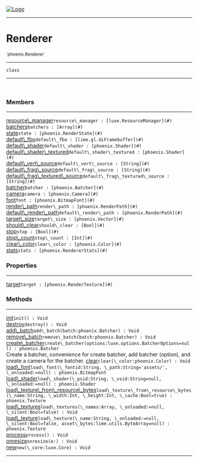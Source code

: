 
[![Logo](../../images/logo.png)](../../api/index.html)

---



<h1>Renderer</h1>
<small>`phoenix.Renderer`</small>



---

`class`

---

&nbsp;
&nbsp;



<h3>Members</h3> <hr/><span class="member apipage">
                <a name="resource_manager"><a class="lift" href="#resource_manager">resource\_manager</a></a><code class="signature apipage">resource\_manager : [luxe.ResourceManager](#)</code><br/></span>
            <span class="small_desc_flat"></span><span class="member apipage">
                <a name="batchers"><a class="lift" href="#batchers">batchers</a></a><code class="signature apipage">batchers : [Array](#)</code><br/></span>
            <span class="small_desc_flat"></span><span class="member apipage">
                <a name="state"><a class="lift" href="#state">state</a></a><code class="signature apipage">state : [phoenix.RenderState](#)</code><br/></span>
            <span class="small_desc_flat"></span><span class="member apipage">
                <a name="default_fbo"><a class="lift" href="#default_fbo">default\_fbo</a></a><code class="signature apipage">default\_fbo : [lime.gl.GLFramebuffer](#)</code><br/></span>
            <span class="small_desc_flat"></span><span class="member apipage">
                <a name="default_shader"><a class="lift" href="#default_shader">default\_shader</a></a><code class="signature apipage">default\_shader : [phoenix.Shader](#)</code><br/></span>
            <span class="small_desc_flat"></span><span class="member apipage">
                <a name="default_shader_textured"><a class="lift" href="#default_shader_textured">default\_shader\_textured</a></a><code class="signature apipage">default\_shader\_textured : [phoenix.Shader](#)</code><br/></span>
            <span class="small_desc_flat"></span><span class="member apipage">
                <a name="default_vert_source"><a class="lift" href="#default_vert_source">default\_vert\_source</a></a><code class="signature apipage">default\_vert\_source : [String](#)</code><br/></span>
            <span class="small_desc_flat"></span><span class="member apipage">
                <a name="default_frag_source"><a class="lift" href="#default_frag_source">default\_frag\_source</a></a><code class="signature apipage">default\_frag\_source : [String](#)</code><br/></span>
            <span class="small_desc_flat"></span><span class="member apipage">
                <a name="default_frag_textured_source"><a class="lift" href="#default_frag_textured_source">default\_frag\_textured\_source</a></a><code class="signature apipage">default\_frag\_textured\_source : [String](#)</code><br/></span>
            <span class="small_desc_flat"></span><span class="member apipage">
                <a name="batcher"><a class="lift" href="#batcher">batcher</a></a><code class="signature apipage">batcher : [phoenix.Batcher](#)</code><br/></span>
            <span class="small_desc_flat"></span><span class="member apipage">
                <a name="camera"><a class="lift" href="#camera">camera</a></a><code class="signature apipage">camera : [phoenix.Camera](#)</code><br/></span>
            <span class="small_desc_flat"></span><span class="member apipage">
                <a name="font"><a class="lift" href="#font">font</a></a><code class="signature apipage">font : [phoenix.BitmapFont](#)</code><br/></span>
            <span class="small_desc_flat"></span><span class="member apipage">
                <a name="render_path"><a class="lift" href="#render_path">render\_path</a></a><code class="signature apipage">render\_path : [phoenix.RenderPath](#)</code><br/></span>
            <span class="small_desc_flat"></span><span class="member apipage">
                <a name="default_render_path"><a class="lift" href="#default_render_path">default\_render\_path</a></a><code class="signature apipage">default\_render\_path : [phoenix.RenderPath](#)</code><br/></span>
            <span class="small_desc_flat"></span><span class="member apipage">
                <a name="target_size"><a class="lift" href="#target_size">target\_size</a></a><code class="signature apipage">target\_size : [phoenix.Vector](#)</code><br/></span>
            <span class="small_desc_flat"></span><span class="member apipage">
                <a name="should_clear"><a class="lift" href="#should_clear">should\_clear</a></a><code class="signature apipage">should\_clear : [Bool](#)</code><br/></span>
            <span class="small_desc_flat"></span><span class="member apipage">
                <a name="stop"><a class="lift" href="#stop">stop</a></a><code class="signature apipage">stop : [Bool](#)</code><br/></span>
            <span class="small_desc_flat"></span><span class="member apipage">
                <a name="stop_count"><a class="lift" href="#stop_count">stop\_count</a></a><code class="signature apipage">stop\_count : [Int](#)</code><br/></span>
            <span class="small_desc_flat"></span><span class="member apipage">
                <a name="clear_color"><a class="lift" href="#clear_color">clear\_color</a></a><code class="signature apipage">clear\_color : [phoenix.Color](#)</code><br/></span>
            <span class="small_desc_flat"></span><span class="member apipage">
                <a name="stats"><a class="lift" href="#stats">stats</a></a><code class="signature apipage">stats : [phoenix.RendererStats](#)</code><br/></span>
            <span class="small_desc_flat"></span>



<h3>Properties</h3> <hr/><span class="member apipage">
                <a name="target"><a class="lift" href="#target">target</a></a><code class="signature apipage">target : [phoenix.RenderTexture](#)</code><br/></span>
            <span class="small_desc_flat"></span>



<h3>Methods</h3> <hr/><span class="method apipage">
            <a name="init"><a class="lift" href="#init">init</a></a><code class="signature apipage">init() : Void</code><br/><span class="small_desc_flat"></span>
        </span>
    <span class="method apipage">
            <a name="destroy"><a class="lift" href="#destroy">destroy</a></a><code class="signature apipage">destroy() : Void</code><br/><span class="small_desc_flat"></span>
        </span>
    <span class="method apipage">
            <a name="add_batch"><a class="lift" href="#add_batch">add\_batch</a></a><code class="signature apipage">add\_batch(batch:phoenix.Batcher<span></span>) : Void</code><br/><span class="small_desc_flat"></span>
        </span>
    <span class="method apipage">
            <a name="remove_batch"><a class="lift" href="#remove_batch">remove\_batch</a></a><code class="signature apipage">remove\_batch(batch:phoenix.Batcher<span></span>) : Void</code><br/><span class="small_desc_flat"></span>
        </span>
    <span class="method apipage">
            <a name="create_batcher"><a class="lift" href="#create_batcher">create\_batcher</a></a><code class="signature apipage">create\_batcher(options:luxe.options.BatcherOptions<span>=null</span>) : phoenix.Batcher</code><br/><span class="small_desc_flat">Create a batcher, convenience for create batcher, add batcher (option), and create a camera for the batcher.</span>
        </span>
    <span class="method apipage">
            <a name="clear"><a class="lift" href="#clear">clear</a></a><code class="signature apipage">clear(\_color:phoenix.Color<span></span>) : Void</code><br/><span class="small_desc_flat"></span>
        </span>
    <span class="method apipage">
            <a name="load_font"><a class="lift" href="#load_font">load\_font</a></a><code class="signature apipage">load\_font(\_fontid:String<span></span>, \_path:String<span>=&#x27;assets/&#x27;</span>, \_onloaded:<span>=null</span>) : phoenix.BitmapFont</code><br/><span class="small_desc_flat"></span>
        </span>
    <span class="method apipage">
            <a name="load_shader"><a class="lift" href="#load_shader">load\_shader</a></a><code class="signature apipage">load\_shader(\_psid:String<span></span>, \_vsid:String<span>=null</span>, \_onloaded:<span>=null</span>) : phoenix.Shader</code><br/><span class="small_desc_flat"></span>
        </span>
    <span class="method apipage">
            <a name="load_texture_from_resource_bytes"><a class="lift" href="#load_texture_from_resource_bytes">load\_texture\_from\_resource\_bytes</a></a><code class="signature apipage">load\_texture\_from\_resource\_bytes(\_name:String<span></span>, \_width:Int<span></span>, \_height:Int<span></span>, \_cache:Bool<span>=true</span>) : phoenix.Texture</code><br/><span class="small_desc_flat"></span>
        </span>
    <span class="method apipage">
            <a name="load_textures"><a class="lift" href="#load_textures">load\_textures</a></a><code class="signature apipage">load\_textures(\_names:Array<span></span>, \_onloaded:<span>=null</span>, \_silent:Bool<span>=false</span>) : Void</code><br/><span class="small_desc_flat"></span>
        </span>
    <span class="method apipage">
            <a name="load_texture"><a class="lift" href="#load_texture">load\_texture</a></a><code class="signature apipage">load\_texture(\_name:String<span></span>, \_onloaded:<span>=null</span>, \_silent:Bool<span>=false</span>, asset\_bytes:lime.utils.ByteArray<span>=null</span>) : phoenix.Texture</code><br/><span class="small_desc_flat"></span>
        </span>
    <span class="method apipage">
            <a name="process"><a class="lift" href="#process">process</a></a><code class="signature apipage">process() : Void</code><br/><span class="small_desc_flat"></span>
        </span>
    <span class="method apipage">
            <a name="onresize"><a class="lift" href="#onresize">onresize</a></a><code class="signature apipage">onresize(e:<span></span>) : Void</code><br/><span class="small_desc_flat"></span>
        </span>
    <span class="method apipage">
            <a name="new"><a class="lift" href="#new">new</a></a><code class="signature apipage">new(\_core:luxe.Core<span></span>) : Void</code><br/><span class="small_desc_flat"></span>
        </span>
    





---

&nbsp;
&nbsp;
&nbsp;
&nbsp;